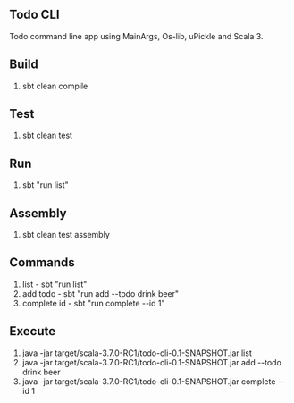Todo CLI
--------
Todo command line app using MainArgs, Os-lib, uPickle and Scala 3.

Build
-----
1. sbt clean compile

Test
----
1. sbt clean test

Run
---
1. sbt "run list"

Assembly
--------
1. sbt clean test assembly

Commands
--------
1. list - sbt "run list"
2. add todo - sbt "run add --todo drink beer"
3. complete id - sbt "run complete --id 1"

Execute
-------
1. java -jar target/scala-3.7.0-RC1/todo-cli-0.1-SNAPSHOT.jar list
2. java -jar target/scala-3.7.0-RC1/todo-cli-0.1-SNAPSHOT.jar add --todo drink beer
3. java -jar target/scala-3.7.0-RC1/todo-cli-0.1-SNAPSHOT.jar complete --id 1